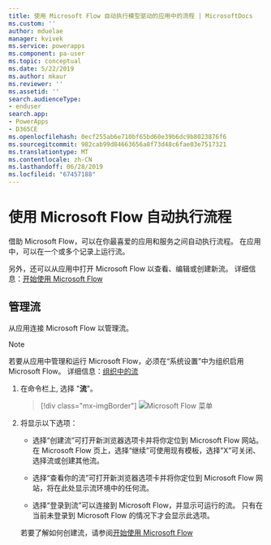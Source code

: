 ```yaml
---
title: 使用 Microsoft Flow 自动执行模型驱动的应用中的流程 | MicrosoftDocs
ms.custom: ''
author: mduelae
manager: kvivek
ms.service: powerapps
ms.component: pa-user
ms.topic: conceptual
ms.date: 5/22/2019
ms.author: mkaur
ms.reviewer: ''
ms.assetid: ''
search.audienceType:
- enduser
search.app:
- PowerApps
- D365CE
ms.openlocfilehash: 0ecf255ab6e710bf65bd60e39b6dc9b8023876f6
ms.sourcegitcommit: 982cab99d84663656a8f73d48c6fae03e7517321
ms.translationtype: MT
ms.contentlocale: zh-CN
ms.lasthandoff: 06/28/2019
ms.locfileid: "67457188"
---
```

# <a name="use-microsoft-flow-to-automate-processes"></a>使用 Microsoft Flow 自动执行流程

借助 Microsoft Flow，可以在你最喜爱的应用和服务之间自动执行流程。 在应用中，可以在一个或多个记录上运行流。 

另外，还可以从应用中打开 Microsoft Flow 以查看、编辑或创建新流。  详细信息：[开始使用 Microsoft Flow](https://docs.microsoft.com/flow/getting-started)

## <a name="manage-your-flows"></a>管理流 
从应用连接 Microsoft Flow 以管理流。
  
> [!NOTE]
> 若要从应用中管理和运行 Microsoft Flow，必须在“系统设置”中为组织启用 Microsoft Flow。 详细信息：[组织中的流](https://docs.microsoft.com/flow/organization-q-and-a) 
  
1. 在命令栏上, 选择 "**流**"。  
  
   > [!div class="mx-imgBorder"]
   > ![Microsoft Flow 菜单](media/flow.png "Microsoft Flow 菜单") 
  
2. 将显示以下选项：  
  
   -   选择“创建流”可打开新浏览器选项卡并将你定位到 Microsoft Flow 网站。 在 Microsoft Flow 页上，选择“继续”可使用现有模板，选择”X”可关闭、选择流或创建其他流。  
  
   -   选择“查看你的流”可打开新浏览器选项卡并将你定位到 Microsoft Flow 网站，将在此处显示流环境中的任何流。  
  
   -   选择“登录到流”可以连接到 Microsoft Flow，并显示可运行的流。 只有在当前未登录到 Microsoft Flow 的情况下才会显示此选项。   

    若要了解如何创建流，请参阅[开始使用 Microsoft Flow ](https://docs.microsoft.com/powerapps/maker/canvas-apps/using-logic-flows#create-a-flow)  
    
 
    
  
